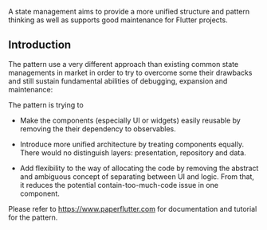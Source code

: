 A state management aims to provide a more unified structure and pattern thinking
as well as supports good maintenance for Flutter projects.

## Introduction

The pattern use a very different approach than existing common state managements
in market in order to try to overcome some their drawbacks and still sustain
fundamental abilities of debugging, expansion and maintenance:

The pattern is trying to

- Make the components (especially UI or widgets) easily reusable by removing the
  their dependency to observables.

- Introduce more unified architecture by treating components equally. There
  would no distinguish layers: presentation, repository and data.

- Add flexibility to the way of allocating the code by removing the abstract and
  ambiguous concept of separating between UI and logic. From that, it reduces
  the potential contain-too-much-code issue in one component.

Please refer to https://www.paperflutter.com for documentation and tutorial for
the pattern.
